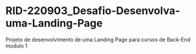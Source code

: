 # RID-220903_Desafio-Desenvolva-uma-Landing-Page
Projeto de desenvolvimento de uma Landing Page para cursos de Back-End modulo 1
